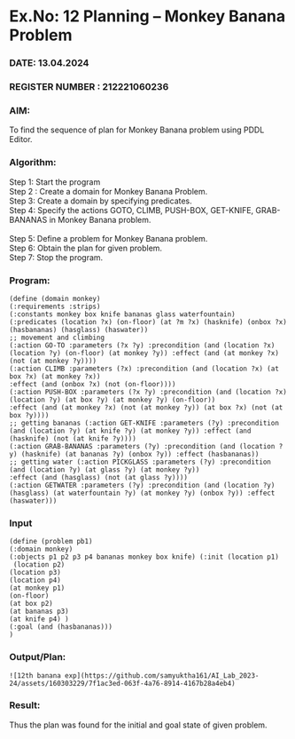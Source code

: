 # Ex.No: 12  Planning –  Monkey Banana Problem
### DATE: 13.04.2024                                                                         
### REGISTER NUMBER : 212221060236
### AIM: 
To find the sequence of plan for Monkey Banana problem using PDDL Editor.
###  Algorithm:
Step 1:  Start the program <br> 
Step 2 : Create a domain for Monkey Banana Problem. <br> 
Step 3:  Create a domain by specifying predicates. <br> 
Step 4: Specify the actions GOTO, CLIMB, PUSH-BOX, GET-KNIFE, GRAB-BANANAS in Monkey Banana problem.<br>  
Step 5:   Define a problem for Monkey Banana problem.<br> 
Step 6:  Obtain the plan for given problem.<br> 
Step 7: Stop the program.<br> 
### Program:
```
(define (domain monkey)
(:requirements :strips)
(:constants monkey box knife bananas glass waterfountain)
(:predicates (location ?x) (on-floor) (at ?m ?x) (hasknife) (onbox ?x) (hasbananas) (hasglass) (haswater))
;; movement and climbing
(:action GO-TO :parameters (?x ?y) :precondition (and (location ?x) (location ?y) (on-floor) (at monkey ?y)) :effect (and (at monkey ?x) (not (at monkey ?y))))
(:action CLIMB :parameters (?x) :precondition (and (location ?x) (at box ?x) (at monkey ?x))
:effect (and (onbox ?x) (not (on-floor))))
(:action PUSH-BOX :parameters (?x ?y) :precondition (and (location ?x) (location ?y) (at box ?y) (at monkey ?y) (on-floor))
:effect (and (at monkey ?x) (not (at monkey ?y)) (at box ?x) (not (at box ?y))))
;; getting bananas (:action GET-KNIFE :parameters (?y) :precondition (and (location ?y) (at knife ?y) (at monkey ?y)) :effect (and (hasknife) (not (at knife ?y))))
(:action GRAB-BANANAS :parameters (?y) :precondition (and (location ?y) (hasknife) (at bananas ?y) (onbox ?y)) :effect (hasbananas))
;; getting water (:action PICKGLASS :parameters (?y) :precondition (and (location ?y) (at glass ?y) (at monkey ?y))
:effect (and (hasglass) (not (at glass ?y))))
(:action GETWATER :parameters (?y) :precondition (and (location ?y) (hasglass) (at waterfountain ?y) (at monkey ?y) (onbox ?y)) :effect (haswater)))
```
### Input 
```
(define (problem pb1)
(:domain monkey)
(:objects p1 p2 p3 p4 bananas monkey box knife) (:init (location p1)
 (location p2)
(location p3)
(location p4)
(at monkey p1)
(on-floor)
(at box p2)
(at bananas p3)
(at knife p4) )
(:goal (and (hasbananas)))
)
```
### Output/Plan:
```
![12th banana exp](https://github.com/samyuktha161/AI_Lab_2023-24/assets/160303229/7f1ac3ed-063f-4a76-8914-4167b28a4eb4)

```
### Result:
Thus the plan was found for the initial and goal state of given problem.
